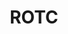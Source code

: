 ---
# This topic lives at
# https://digital.gov/topics/rotc

# Topic Title
title: "ROTC"

# description — keep it short and clear
# summary: ""

# Weight
weight: 1

# For more information on managing topics,
# see https://github.com/GSA/digitalgov.gov/wiki/topics
---